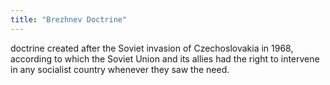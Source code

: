 ```yaml
---
title: "Brezhnev Doctrine"
---
```

doctrine created after the Soviet invasion of Czechoslovakia in 1968, according to which the Soviet Union and its allies had the right to intervene in any socialist country whenever they saw the need.

